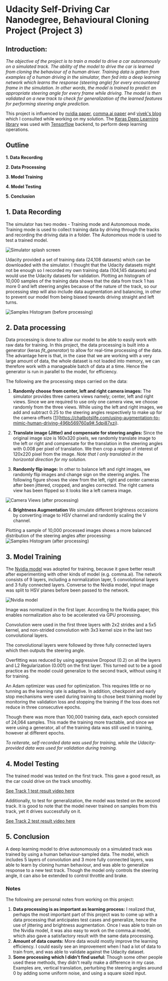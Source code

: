 # Udacity Self-Driving Car Nanodegree, Behavioural Cloning Project (Project 3)

## Introduction:

*The objective of the project is to train a model to drive a car autonomously on a simulated track. 
The ability of the model to drive the car is learned from cloning the behaviour of a human driver.
Training data is gotten from examples of a human driving in the simulator, then fed into a deep learning network which learns the response (steering angle) for every encountered frame in the simulation. In other words, the model is trained to predict an appropriate steering angle for every frame while driving. The model is then validated on a new track to check for generalization of the learned features for performing steering angle prediction.*

This project is influenced by [nvidia paper](https://images.nvidia.com/content/tegra/automotive/images/2016/solutions/pdf/end-to-end-dl-using-px.pdf), [comma.ai paper](https://arxiv.org/pdf/1608.01230v1.pdf) and [vivek's blog](https://chatbotslife.com/using-augmentation-to-mimic-human-driving-496b569760a9#.5dpi87xzi) which I consulted while working on my solution. The [Keras Deep Learning library](https://keras.io/) was used with [Tensorflow](https://www.tensorflow.org/) backend, to perform deep learning operations.

## Outline

**1. Data Recording**

**2. Data Processing**

**3. Model Training**

**4. Model Testing**

**5. Conclusion**


## 1. Data Recording

The simulator has two modes - Training mode and Autonomous mode. Training mode is used to collect training data by driving through the tracks and recording the driving data in a folder. The Autonomous mode is used to test a trained model. 

![Simulator splash screen](media/simulator_splash.png)

Udacity provided a set of training data (24,108 datasets) which can be downloaded with the simulator. I thought that the Udacity datasets might not be enough so I recorded my own training data (104,145 datasets) and would use the Udacity datasets for validation. Plotting an histogram of 10,000 samples of the training data shows that the data from track 1 has more 0 and left steering angles because of the nature of the track, so our processing step will also include data augmentation and balancing, in other to prevent our model from being biased towards driving straight and left turns.

![Samples Histogram (before processing)](media/raw_data_sample_hist.jpg)


## 2. Data processing

Data processing is done to allow our model to be able to easily work with raw data for training. In this project, the data processing is built into a generator (keras *fit_generator*) to allow for real-time processing of the data. The advantage here is that, in the case that we are working with a very large amount of data, the whole dataset is not loaded into memory, we can therefore work with a manageable batch of data at a time. Hence the generator is run in parallel to the model, for efficiency.

The following are the processing steps carried on the data:

1. **Randomly choose from center, left and right  camera images:** The simulator provides three camera views namely; center, left and right views. Since we are required to use only one camera view, we choose randomly from the three views. While using the left and right images, we add and subtract 0.25 to the steering angles respectively to make up for the camera offsets [[1]](https://chatbotslife.com/using-augmentation-to-mimic-human-driving-496b569760a9#.5dpi87xzi).

2. **Translate image (Jitter) and compensate for steering angles:** Since the original image size is 160x320 pixels, we randomly translate image to the left or right and compensate for the translation in the steering angles with 0.008 per pixel of translation. We then crop a region of interest of 120x220 pixel from the image. *Note that I only translated in the horizontal direction for my solution.*

3. **Randomly flip image:** In other to balance left and right images, we randomly flip images and change sign on the steering angles. The following figure shows the view from the left, right and center cameras after been jittered, cropped, and angles corrected. The right camera view has been flipped so it looks like a left camera image.

![Camera Views (after processing)](media/camera_views.jpg)

4. **Brightness Augmentation** We simulate different brightness occasions by converting image to HSV channel and randomly scaling the V channel.

Plotting a sample of 10,000 processed images shows a more balanced distribution of the steering angles after processing:
![Samples Histogram (after processing)](media/processed_data_sample_hist.jpg)


## 3. Model Training

The [Nvidia model][1] was adopted for training, because it gave better result after experimenting with other kinds of model (e.g. comma.ai). The network consists of 9 layers, including a normalization layer, 5 convolutional layers and 3 fully connected layers. Converse to the Nvidia model, input image was split to HSV planes before been passed to the network. 

![Nvidia model](media/nvidia_network.png)

Image was normalized in the first layer. According to the Nvidia paper, this enables normalization also to be accelerated via GPU processing.

Convolution were used in the first three layers with 2x2 strides and a 5x5 kernel, and non-strided convolution with 3x3 kernel size in the last two convolutional layers.

The convolutional layers were followed by three fully connected layers which then outputs the steering angle.

Overfitting was reduced by using aggressive Dropout (0.2) on all the layers and L2 Regularization (0.001) on the first layer. This turned out to be a good practice as the model could generalize to the second track, without using it for training.

An Adam optimizer was used for optimization. This requires little or no tunning as the learning rate is adaptive. In addition, checkpoint and early stop mechanisms were used during training to chose best training model by monitoring the validation loss and stopping the training if the loss does not reduce in three consecutive epochs.

Though there was more than 100,000 training data, each epoch consisted of 24,064 samples. This made the training more tractable, and since we were using a generator, all of the training data was still used in training, however at different epochs.

*To reiterate, self-recorded data was used for training, while the Udacity-provided data was used for validation during training.*

## 4. Model Testing

The trained model was tested on the first track. This gave a good result, as the car could drive on the track smoothly.

[See Track 1 test result video here](https://youtu.be/PAouMCtEhWY)

Additionally, to test for generalization, the model was tested on the second track. It is good to note that the model never trained on samples from this track, yet it drives successfully on it.

[See Track 2 test result video here](https://youtu.be/hOsUNo5g3A4)

## 5. Conclusion

A deep learning model to drive autonomously on a simulated track was trained by using a human behaviour-sampled data. The model, which includes 5 layers of convolution and 3 more fully connected layers, was able to learn by cloning human behaviour, and was able to generalize response to a new test track. Though the model only controls the steering angle, it can also be extended to control throttle and brake.

### Notes

The following are personal notes from working on this project:

1. **Data processing is as important as learning process:** I realized that, perhaps the most important part of this project was to come up with a data processing that anticipates test cases and generalize, hence the use of jittering and brightness augmentation. Once I was able to train on the Nvidia model, it was also easy to work on the comma.ai model, which also gave a satisfactory result with the same data processing.
1. **Amount of data counts:** More data would mostly improve the learning efficiency. I could easily see an improvement when I had a lot of data to train from, and was able to validate against the Udacity dataset.
1. **Some processing which I didn't find useful:** Though some other people used these methods, they didn't really make a difference in my case. Examples are, vertical translation, perturbing the steering angles around 0 by adding some uniform noise, and using a square sized input.


[1]: https://arxiv.org/pdf/1604.07316v1.pdf "End to End Learning for Self-Driving Cars"